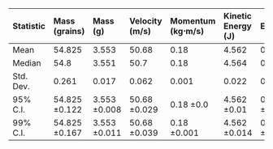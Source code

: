 | Statistic   | Mass (grains)   | Mass (g)     | Velocity (m/s)   | Momentum (kg⋅m/s)   | Kinetic Energy (J)   | Efficiency   |
|:------------|:----------------|:-------------|:-----------------|:--------------------|:---------------------|:-------------|
| Mean        | 54.825          | 3.553        | 50.68            | 0.18                | 4.562                | 0.326        |
| Median      | 54.8            | 3.551        | 50.7             | 0.18                | 4.564                | 0.326        |
| Std. Dev.   | 0.261           | 0.017        | 0.062            | 0.001               | 0.022                | 0.002        |
| 95% C.I.    | 54.825 ±0.122   | 3.553 ±0.008 | 50.68 ±0.029     | 0.18 ±0.0           | 4.562 ±0.01          | 0.326 ±0.001 |
| 99% C.I.    | 54.825 ±0.167   | 3.553 ±0.011 | 50.68 ±0.039     | 0.18 ±0.001         | 4.562 ±0.014         | 0.326 ±0.001 |